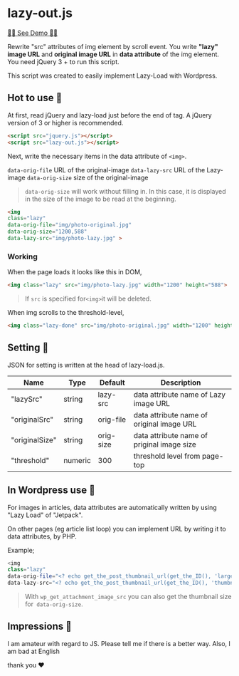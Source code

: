 # lazy-out.js

[🤦‍♀️ See Demo 🤦‍♀️](https://kurogedelic.github.io/lazy-out/)


Rewrite "src" attributes of img element by scroll event. 
You write **"lazy" image URL** and **original image URL** in **data   attribute** of the img element. 
You need jQuery 3 + to run this script.

This script was created to easily implement Lazy-Load with Wordpress.

## Hot to use 🤧

At first, read jQuery and lazy-load just before the end of <body> tag.
A jQuery version of 3 or higher is recommended.
  
```html
<script src="jquery.js"></script>
<script src="lazy-out.js"></script>
```


Next, write the necessary items in the data attribute of `<img>`.

`data-orig-file` URL of the original-image
`data-lazy-src` URL of the Lazy-image
`data-orig-size` size of the original-image

> `data-orig-size` will work without filling in.
> In this case, it is displayed in the size of the image to be read at the beginning.


```html
<img 
class="lazy"
data-orig-file="img/photo-original.jpg"
data-orig-size="1200,588"
data-lazy-src="img/photo-lazy.jpg" >
```

### Working

When the page loads it looks like this in DOM,

```html
<img class="lazy" src="img/photo-lazy.jpg" width="1200" height="588">
```
> If `src` is specified for` <img> `it will be deleted.

When img scrolls to the threshold-level,

```html
<img class="lazy-done" src="img/photo-original.jpg" width="1200" height="588">
```

## Setting 🤧
JSON for setting is written at the head of lazy-load.js.

Name | Type | Default | Description
------ | ---- | ------- | -----------
"lazySrc" | string | lazy-src | data attribute name of Lazy image URL
"originalSrc" | string | orig-file | data attribute name of original image URL
"originalSize" | string | orig-size | data attribute name of priginal image size
"threshold" | numeric | 300 | threshold level from page-top

## In Wordpress use 🤧

For images in articles, data attributes are automatically written by using "Lazy Load" of "Jetpack".

On other pages (eg article list loop) you can implement URL by writing it to data attributes, by PHP.

Example;

````php
<img 
class="lazy"
data-orig-file="<? echo get_the_post_thumbnail_url(get_the_ID(), 'large'); ?>"
data-lazy-src="<? echo get_the_post_thumbnail_url(get_the_ID(), 'thumbnail'); ?>" >
````

> With `wp_get_attachment_image_src` you can also get the thumbnail size for` data-orig-size`.


## Impressions 🙇
I am amateur with regard to JS.
Please tell me if there is a better way.
Also, I am bad at English

thank you
❤️
